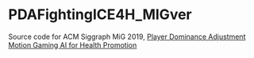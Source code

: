 # PDAFightingICE4H_MIGver
Source code for ACM Siggraph MiG 2019, [Player Dominance Adjustment Motion Gaming AI for Health Promotion](https://dl.acm.org/doi/abs/10.1145/3359566.3364690)
